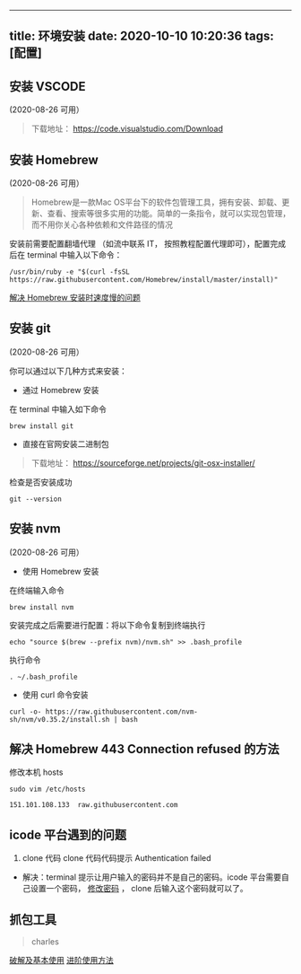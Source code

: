 
---
title: 环境安装
date: 2020-10-10 10:20:36
tags: [配置]
---

## 安装 VSCODE

(2020-08-26 可用） 

> 下载地址： https://code.visualstudio.com/Download

## 安装 Homebrew

(2020-08-26 可用）

> Homebrew是一款Mac OS平台下的软件包管理工具，拥有安装、卸载、更新、查看、搜索等很多实用的功能。简单的一条指令，就可以实现包管理，而不用你关心各种依赖和文件路径的情况

安装前需要配置翻墙代理 （如流中联系 IT， 按照教程配置代理即可），配置完成后在 terminal 中输入以下命令：

```
/usr/bin/ruby -e "$(curl -fsSL https://raw.githubusercontent.com/Homebrew/install/master/install)"
```

[解决 Homebrew 安装时速度慢的问题](https://zhuanlan.zhihu.com/p/90508170)

## 安装 git

(2020-08-26 可用）

你可以通过以下几种方式来安装：

- 通过 Homebrew 安装

在 terminal 中输入如下命令

```
brew install git
```

- 直接在官网安装二进制包

> 下载地址： https://sourceforge.net/projects/git-osx-installer/


检查是否安装成功

```
git --version
```

## 安装 nvm

(2020-08-26 可用）

- 使用 Homebrew 安装

在终端输入命令
```
brew install nvm
```

安装完成之后需要进行配置：将以下命令复制到终端执行
```
echo "source $(brew --prefix nvm)/nvm.sh" >> .bash_profile
```

执行命令
```
. ~/.bash_profile
```

- 使用 curl 命令安装

```
curl -o- https://raw.githubusercontent.com/nvm-sh/nvm/v0.35.2/install.sh | bash
```

## 解决 Homebrew 443 Connection refused 的方法

修改本机 hosts

```
sudo vim /etc/hosts
 
151.101.108.133  raw.githubusercontent.com

```

## icode 平台遇到的问题

1. clone 代码 clone 代码代码提示 Authentication failed 
- 解决：terminal 提示让用户输入的密码并不是自己的密码。icode 平台需要自己设置一个密码， [修改密码](http://icode.baidu.com/account/password) ， clone 后输入这个密码就可以了。


## 抓包工具


> charles


[破解及基本使用](https://juejin.im/post/6844903733478817800)
[进阶使用方法](https://juejin.im/post/6844903640272994317)
        
